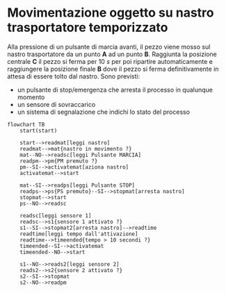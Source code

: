 # Movimentazione oggetto su nastro trasportatore temporizzato  

Alla pressione di un pulsante di marcia avanti, il pezzo viene mosso sul nastro trasportatore da un punto **A** ad un punto **B**. Raggiunta la posizione centrale **C** il pezzo si ferma per $10\ s$ per poi ripartire automaticamente e raggiungere la posizione finale **B** dove il pezzo si ferma definitivamente in attesa di essere tolto dal nastro. Sono previsti:  

* un pulsante di stop/emergenza che arresta il processo in qualunque momento
* un sensore di sovraccarico
* un sistema di segnalazione che indichi lo stato del processo

```mermaid
flowchart TB
    start(start)

    start-->readmat[leggi nastro]
    readmat-->mat{nastro in movimento ?}
    mat--NO-->readsc[leggi Pulsante MARCIA]
    readpm-->pm{PM premuto ?}
    pm--SI-->activatemat[aziona nastro]
    activatemat-->start

    mat--SI-->readps[leggi Pulsante STOP]
    readps-->ps{PS premuto}--SI-->stopmat[arresta nastro]
    stopmat-->start
    ps--NO-->readsc

    readsc[leggi sensore 1]
    readsc-->s1{sensore 1 attivato ?}
    s1--SI-->stopmat2[arresta nastro]-->readtime
    readtime[leggi tempo dall'attivazione]
    readtime-->timeended{tempo > 10 secondi ?}
    timeended--SI-->activatemat
    timeended--NO-->start

    s1--NO-->reads2[leggi sensore 2]
    reads2-->s2{sensore 2 attivato ?}
    s2--SI-->stopmat
    s2--NO-->readpm  
```